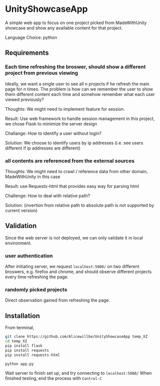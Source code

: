 # UnityShowcaseApp
A simple web app to focus on one project picked from MadeWithUnity showcase and show any available content for that project.

Language Choice: python

## Requirements
### Each time refreshing the broswer, should show a different project from previous viewing

Ideally, we want a single user to see all n projects if he refresh the main page for n times. The problem is how can we remember the user to show them different content each time and somehow remember what each user viewed previously?

Thoughts: We might need to implement feature for session.

Result: Use web framework to handle session management
in this project, we chose Flask to minimize the server design

Challange: How to identify a user without login?

Solution: We choose to identify users by ip addresses
(i.e. see users different if ip addresses are different)

### all contents are referenced from the external sources

Thoughts: We might need to crawl / reference data from other domain, MadeWithUnity in this case

Result: use Requests-html that provides easy way for parsing html

Challenge: How to deal with relative path?

Solution: (invertion from relative path to absolute path is not supported by current version)

## Validation
Since the web server is not deployed, we can only validate it in local environment.

### user authentication
After initiating server, we request ```localhost:5000/``` on two different broswers, e.g. firefox and chrome, and should observe different projects every time refreshing the page.

### randomly picked projects
Direct observation gained from refreshing the page.

## Installation
From terminal,
```bash
git clone https://github.com/Alicewillbe/UnityShowcaseApp temp_XZ
cd temp_XZ
pip install flask
pip install requests
pip install requests-html

python app.py

```
Wait server to finish set up, and try connecting to ```localhost:5000/```
When finished testing, end the process with ```Control-C```
